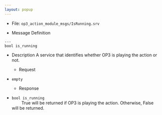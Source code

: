 ```yaml
---
layout: popup
---
```


- File: `op3_action_module_msgs/IsRunning.srv`

- Message Definition
 ```
 ---
 bool is_running
 ```

- Description
A service that identifies whether OP3 is playing the action or not.  

  - Request  
* `empty`   

  - Response
* `bool is_running`   
&emsp;&emsp; True will be returned if OP3 is playing the action. Otherwise, False will be returned.   



